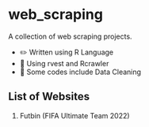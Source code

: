 # web_scraping

A collection of web scraping projects. 

- :pencil2: Written using R Language
- :open_file_folder: Using rvest and Rcrawler
- :paperclip: Some codes include Data Cleaning

List of Websites
------

1. Futbin (FIFA Ultimate Team 2022)
